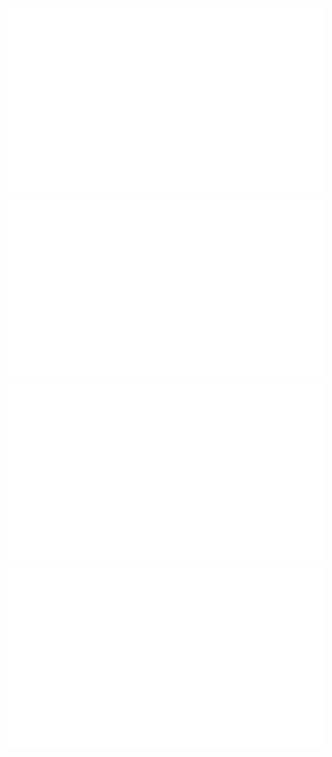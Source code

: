 ![](https://raw.githubusercontent.com/Bernard-LTW/github-stats/master/generated/overview.svg#gh-dark-mode-only)
![](https://raw.githubusercontent.com/Bernard-LTW/github-stats/master/generated/overview.svg#gh-light-mode-only)
![](https://raw.githubusercontent.com/Bernard-LTW/github-stats/master/generated/languages.svg#gh-dark-mode-only)
![](https://raw.githubusercontent.com/Bernard-LTW/github-stats/master/generated/languages.svg#gh-light-mode-only)

<!--
**Alsa2/Alsa2** is a ✨ _special_ ✨ repository because its `README.md` (this file) appears on your GitHub profile.

Here are some ideas to get you started:

- 🔭 I’m currently working on ...
- 🌱 I’m currently learning ...
- 👯 I’m looking to collaborate on ...
- 🤔 I’m looking for help with ...
- 💬 Ask me about ...
- 📫 How to reach me: ...
- 😄 Pronouns: ...
- ⚡ Fun fact: ...
-->
